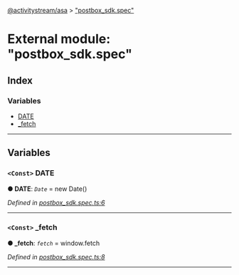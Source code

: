 [@activitystream/asa](../README.md) > ["postbox_sdk.spec"](../modules/_postbox_sdk_spec_.md)

# External module: "postbox_sdk.spec"

## Index

### Variables

* [DATE](_postbox_sdk_spec_.md#date)
* [_fetch](_postbox_sdk_spec_.md#_fetch)

---

## Variables

<a id="date"></a>

### `<Const>` DATE

**● DATE**: *`Date`* =  new Date()

*Defined in [postbox_sdk.spec.ts:6](https://github.com/activitystream/asa.js/blob/7fc5aa0/src/postbox_sdk.spec.ts#L6)*

___
<a id="_fetch"></a>

### `<Const>` _fetch

**● _fetch**: *`fetch`* =  window.fetch

*Defined in [postbox_sdk.spec.ts:8](https://github.com/activitystream/asa.js/blob/7fc5aa0/src/postbox_sdk.spec.ts#L8)*

___

